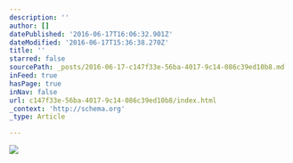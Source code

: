 ```yaml
---
description: ''
author: []
datePublished: '2016-06-17T16:06:32.901Z'
dateModified: '2016-06-17T15:36:38.270Z'
title: ''
starred: false
sourcePath: _posts/2016-06-17-c147f33e-56ba-4017-9c14-086c39ed10b8.md
inFeed: true
hasPage: true
inNav: false
url: c147f33e-56ba-4017-9c14-086c39ed10b8/index.html
_context: 'http://schema.org'
_type: Article

---
```

![](https://the-grid-user-content.s3-us-west-2.amazonaws.com/ee971a38-8ebb-4d66-87da-a66ff929b7d7.jpg)